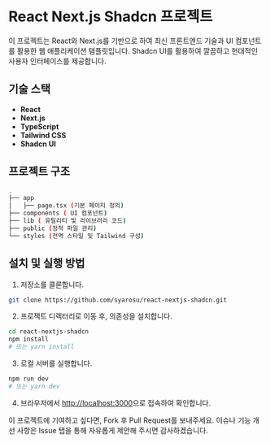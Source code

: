 # React Next.js Shadcn 프로젝트

이 프로젝트는 React와 Next.js를 기반으로 하여 최신 프론트엔드 기술과 UI 컴포넌트를 활용한 웹 애플리케이션 템플릿입니다. Shadcn UI를 활용하여 깔끔하고 현대적인 사용자 인터페이스를 제공합니다.

## 기술 스택

* **React**
* **Next.js**
* **TypeScript**
* **Tailwind CSS**
* **Shadcn UI**

## 프로젝트 구조

```bash
.
├── app
│   ├── page.tsx (기본 페이지 정의)
├── components ( UI 컴포넌트)
├── lib ( 유틸리티 및 라이브러리 코드)
├── public (정적 파일 관리)
└── styles (전역 스타일 및 Tailwind 구성)
```

## 설치 및 실행 방법

1. 저장소를 클론합니다.

```bash
git clone https://github.com/syarosu/react-nextjs-shadcn.git
```

2. 프로젝트 디렉터리로 이동 후, 의존성을 설치합니다.

```bash
cd react-nextjs-shadcn
npm install
# 또는 yarn install
```

3. 로컬 서버를 실행합니다.

```bash
npm run dev
# 또는 yarn dev
```

4. 브라우저에서 [http://localhost:3000](http://localhost:3000)으로 접속하여 확인합니다.


이 프로젝트에 기여하고 싶다면, Fork 후 Pull Request를 보내주세요. 이슈나 기능 개선 사항은 Issue 탭을 통해 자유롭게 제안해 주시면 감사하겠습니다.

